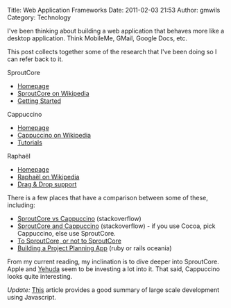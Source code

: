Title: Web Application Frameworks
Date: 2011-02-03 21:53
Author: gmwils
Category: Technology

I've been thinking about building a web application that behaves more
like a desktop application. Think MobileMe, GMail, Google Docs, etc.

</p>

This post collects together some of the research that I've been doing so
I can refer back to it.

</p>

SproutCore

</p>

-   [Homepage][]
-   [SproutCore on Wikipedia][]
-   [Getting Started][]

</p>

Cappuccino

</p>

-   [Homepage][1]
-   [Cappuccino on Wikipedia][]
-   [Tutorials][]

</p>

Raphaël

</p>

-   [Homepage][2]
-   [Raphaël on Wikipedia][]
-   [Drag & Drop support][]

</p>

There is a few places that have a comparison between some of these,
including:

</p>

-   [SproutCore vs Cappuccino][] (stackoverflow)
-   [SproutCore and Cappuccino][] (stackoverflow) - if you use Cocoa,
    pick Cappuccino, else use SproutCore.
-   [To SproutCore, or not to SproutCore][]
-   [Building a Project Planning App][] (ruby or rails oceania)

</p>

From my current reading, my inclination is to dive deeper into
SproutCore. Apple and [Yehuda][] seem to be investing a lot into it.
That said, Cappuccino looks quite interesting.

</p>

*Update:* [This][] article provides a good summary of large scale
development using Javascript.

</p>

  [Homepage]: http://www.sproutcore.com/
  [SproutCore on Wikipedia]: http://en.wikipedia.org/wiki/SproutCore
  [Getting Started]: http://www.sproutcore.com/get-started/
  [1]: http://cappuccino.org/
  [Cappuccino on Wikipedia]: http://en.wikipedia.org/wiki/Cappuccino_(application_development_framework)
  [Tutorials]: http://cappuccino.org/learn/tutorials/
  [2]: http://raphaeljs.com/
  [Raphaël on Wikipedia]: http://en.wikipedia.org/wiki/Raphaël_(JavaScript_Library)
  [Drag & Drop support]: https://github.com/cjheath/Raphaelle/
  [SproutCore vs Cappuccino]: http://stackoverflow.com/questions/4287953/sproutcore-vs-cappuccino
  [SproutCore and Cappuccino]: http://stackoverflow.com/questions/370598/sproutcore-and-cappuccino
  [To SproutCore, or not to SproutCore]: http://thelucid.com/2010/04/09/to-sproutcore-or-not-to-sproutcore/
  [Building a Project Planning App]: http://groups.google.com/group/rails-oceania/browse_thread/thread/75d90debf51d3ab2
  [Yehuda]: http://blog.sproutcore.com/post/3075780393/sproutcore-amber-a-report-by-yehuda
  [This]: http://addyosmani.com/blog/large-scale-jquery/
